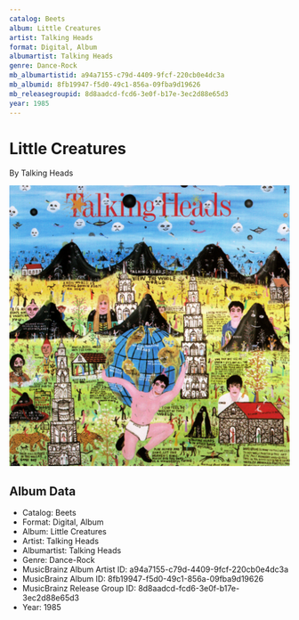 ```yaml
---
catalog: Beets
album: Little Creatures
artist: Talking Heads
format: Digital, Album
albumartist: Talking Heads
genre: Dance-Rock
mb_albumartistid: a94a7155-c79d-4409-9fcf-220cb0e4dc3a
mb_albumid: 8fb19947-f5d0-49c1-856a-09fba9d19626
mb_releasegroupid: 8d8aadcd-fcd6-3e0f-b17e-3ec2d88e65d3
year: 1985
---
```


# Little Creatures

By Talking Heads

![](../../assets/beetscovers/Talking_Heads-Little_Creatures.jpg)

## Album Data

- Catalog: Beets
- Format: Digital, Album
- Album: Little Creatures
- Artist: Talking Heads
- Albumartist: Talking Heads
- Genre: Dance-Rock
- MusicBrainz Album Artist ID: a94a7155-c79d-4409-9fcf-220cb0e4dc3a
- MusicBrainz Album ID: 8fb19947-f5d0-49c1-856a-09fba9d19626
- MusicBrainz Release Group ID: 8d8aadcd-fcd6-3e0f-b17e-3ec2d88e65d3
- Year: 1985

